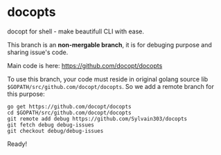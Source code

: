 # docopts

docopt for shell - make beautifull CLI with ease.

This branch is an **non-mergable branch**, it is for debuging purpose and sharing issue's code.

Main code is here: https://github.com/docopt/docopts

To use this branch, your code must reside in original golang source lib `$GOPATH/src/github.com/docopt/docopts`.
So we add a remote branch for this purpose:

```
go get https://github.com/docopt/docopts
cd $GOPATH/src/github.com/docopt/docopts
git remote add debug https://github.com/Sylvain303/docopts
git fetch debug debug-issues
git checkout debug/debug-issues
```
Ready!

